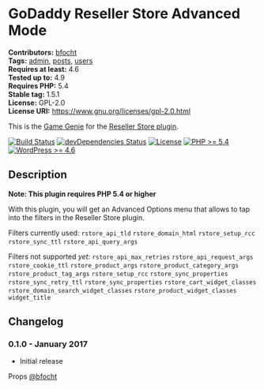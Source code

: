 # GoDaddy Reseller Store Advanced Mode #
**Contributors:** [bfocht](https://profiles.wordpress.org/bfocht)  
**Tags:**              [admin](https://wordpress.org/plugins/tags/admin/), [posts](https://wordpress.org/plugins/tags/posts/), [users](https://wordpress.org/plugins/tags/users/)  
**Requires at least:** 4.6  
**Tested up to:**      4.9  
**Requires PHP:**      5.4  
**Stable tag:**        1.5.1  
**License:**           GPL-2.0  
**License URI:**       https://www.gnu.org/licenses/gpl-2.0.html  

This is the [Game Genie](https://en.wikipedia.org/wiki/Game_Genie) for the [Reseller Store plugin](https://github.com/godaddy/wp-reseller-store/).

[![Build Status](https://travis-ci.org/Resellers/wp-reseller-store-advanced-mode.svg?branch=master)](https://travis-ci.org/Resellers/wp-reseller-store-advanced-mode) [![devDependencies Status](https://david-dm.org/Resellers/wp-reseller-store-advanced-mode/master/dev-status.svg)](https://david-dm.org/Resellers/wp-reseller-store-advanced-mode/master?type=dev) [![License](https://img.shields.io/badge/license-GPL--2.0-brightgreen.svg)](https://github.com/Resellers/wp-reseller-store-advanced-mode/blob/master/license.txt) [![PHP >= 5.4](https://img.shields.io/badge/php-%3E=%205.4-8892bf.svg)](https://secure.php.net/supported-versions.php) [![WordPress >= 4.6](https://img.shields.io/badge/wordpress-%3E=%204.6-blue.svg)](https://wordpress.org/download/release-archive/)  

## Description ##

**Note: This plugin requires PHP 5.4 or higher**

With this plugin, you will get an Advanced Options menu that allows to tap into the filters in the Reseller Store plugin.

Filters currently used:
    `rstore_api_tld`
    `rstore_domain_html`
    `rstore_setup_rcc`
    `rstore_sync_ttl`
    `rstore_api_query_args`

Filters not supported _yet_:
    `rstore_api_max_retries`
    `rstore_api_request_args`
    `rstore_cookie_ttl`
    `rstore_product_args`
    `rstore_product_category_args`
    `rstore_product_tag_args`
    `rstore_setup_rcc`
    `rstore_sync_properties`
    `rstore_sync_retry_ttl`
    `rstore_sync_properties`
    `rstore_cart_widget_classes`
    `rstore_domain_search_widget_classes`
    `rstore_product_widget_classes`
    `widget_title`


## Changelog ##

### 0.1.0 - January 2017 ###

* Initial release

Props [@bfocht](https://github.com/bfocht)
